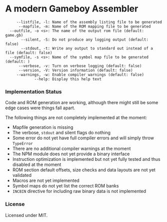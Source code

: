 # A modern Gameboy Assembler

```
     --listfile, -l: Name of the assembly listing file to be generated
      --mapfile, -m: Name of the ROM mapping file to be generated
  --outfile, -o <s>: The name of the output rom file (default: game.gb)
       --silent, -S: Do not produce any logging output (default: false)
       --stdout, -t: Write any output to standard out instead of a file (default: false)
  --symfile, -s <s>: Name of the symbol map file to be generated (default: )
      --verbose, -v: Turn on verbose logging (default: false)
      --version, -V: Version information (default: false)
     --warnings, -w: Enable compiler warnings (default: false)
             --help: Display this help text
```

### Implementation Status

Code and ROM generation are working, although there might still be some edge cases 
were things fall apart.
 
The following things are not completely implemented at the moment:

- Mapfile generation is missing
- The verbose, `stdout` and silent flags do nothing
- Some error do not yet have full compiler errors and will simply throw `TypeError`
- There are no additional compiler warnings at the moment
- The NPM module does not yet provide a binary interface
- Instruction optimization is implemented but not yet fully tested and thus disabled at the moment
- ROM section default offsets, size checks and data layouts are not yet validated
- Macros are not yet implemented
- Symbol maps do not yet list the correct ROM banks
- `INCBIN` directive for including raw binary data is not implemented


### License

Licensed under MIT.

